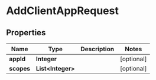 

# AddClientAppRequest


## Properties

| Name | Type | Description | Notes |
|------------ | ------------- | ------------- | -------------|
|**appId** | **Integer** |  |  [optional] |
|**scopes** | **List&lt;Integer&gt;** |  |  [optional] |



